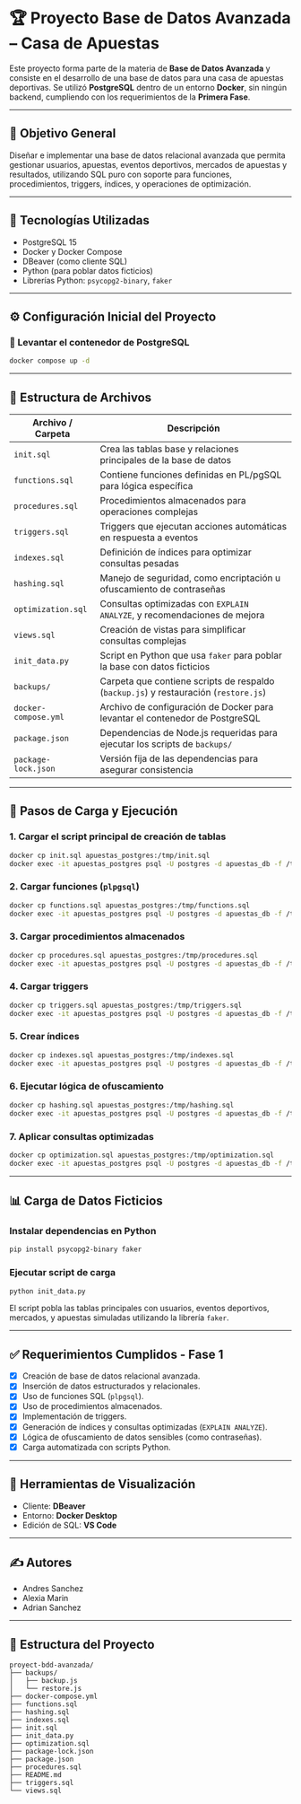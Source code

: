 # 🏆 Proyecto Base de Datos Avanzada – Casa de Apuestas

Este proyecto forma parte de la materia de **Base de Datos Avanzada** y consiste en el desarrollo de una base de datos para una casa de apuestas deportivas. Se utilizó **PostgreSQL** dentro de un entorno **Docker**, sin ningún backend, cumpliendo con los requerimientos de la **Primera Fase**.

---

## 📌 Objetivo General

Diseñar e implementar una base de datos relacional avanzada que permita gestionar usuarios, apuestas, eventos deportivos, mercados de apuestas y resultados, utilizando SQL puro con soporte para funciones, procedimientos, triggers, índices, y operaciones de optimización.

---

## 🧱 Tecnologías Utilizadas

- PostgreSQL 15
- Docker y Docker Compose
- DBeaver (como cliente SQL)
- Python (para poblar datos ficticios)
- Librerías Python: `psycopg2-binary`, `faker`

---

## ⚙️ Configuración Inicial del Proyecto

### 🐳 Levantar el contenedor de PostgreSQL
```bash
docker compose up -d
````
---

## 🧩 Estructura de Archivos

| Archivo / Carpeta    | Descripción                                                                          |
| -------------------- | ------------------------------------------------------------------------------------ |
| `init.sql`           | Crea las tablas base y relaciones principales de la base de datos                    |
| `functions.sql`      | Contiene funciones definidas en PL/pgSQL para lógica específica                      |
| `procedures.sql`     | Procedimientos almacenados para operaciones complejas                                |
| `triggers.sql`       | Triggers que ejecutan acciones automáticas en respuesta a eventos                    |
| `indexes.sql`        | Definición de índices para optimizar consultas pesadas                               |
| `hashing.sql`        | Manejo de seguridad, como encriptación u ofuscamiento de contraseñas                 |
| `optimization.sql`   | Consultas optimizadas con `EXPLAIN ANALYZE`, y recomendaciones de mejora             |
| `views.sql`          | Creación de vistas para simplificar consultas complejas                              |
| `init_data.py`       | Script en Python que usa `faker` para poblar la base con datos ficticios             |
| `backups/`           | Carpeta que contiene scripts de respaldo (`backup.js`) y restauración (`restore.js`) |
| `docker-compose.yml` | Archivo de configuración de Docker para levantar el contenedor de PostgreSQL         |
| `package.json`       | Dependencias de Node.js requeridas para ejecutar los scripts de `backups/`           |
| `package-lock.json`  | Versión fija de las dependencias para asegurar consistencia                          |

---

## 🧪 Pasos de Carga y Ejecución

### 1. Cargar el script principal de creación de tablas

```bash
docker cp init.sql apuestas_postgres:/tmp/init.sql 
docker exec -it apuestas_postgres psql -U postgres -d apuestas_db -f /tmp/init.sql
```

### 2. Cargar funciones (`plpgsql`)

```bash
docker cp functions.sql apuestas_postgres:/tmp/functions.sql 
docker exec -it apuestas_postgres psql -U postgres -d apuestas_db -f /tmp/functions.sql
```

### 3. Cargar procedimientos almacenados

```bash
docker cp procedures.sql apuestas_postgres:/tmp/procedures.sql 
docker exec -it apuestas_postgres psql -U postgres -d apuestas_db -f /tmp/procedures.sql
```

### 4. Cargar triggers

```bash
docker cp triggers.sql apuestas_postgres:/tmp/triggers.sql 
docker exec -it apuestas_postgres psql -U postgres -d apuestas_db -f /tmp/triggers.sql
```

### 5. Crear índices

```bash
docker cp indexes.sql apuestas_postgres:/tmp/indexes.sql 
docker exec -it apuestas_postgres psql -U postgres -d apuestas_db -f /tmp/indexes.sql
```

### 6. Ejecutar lógica de ofuscamiento

```bash
docker cp hashing.sql apuestas_postgres:/tmp/hashing.sql 
docker exec -it apuestas_postgres psql -U postgres -d apuestas_db -f /tmp/hashing.sql
```

### 7. Aplicar consultas optimizadas

```bash
docker cp optimization.sql apuestas_postgres:/tmp/optimization.sql 
docker exec -it apuestas_postgres psql -U postgres -d apuestas_db -f /tmp/optimization.sql
```

---

## 📊 Carga de Datos Ficticios

### Instalar dependencias en Python

```bash
pip install psycopg2-binary faker
```

### Ejecutar script de carga

```bash
python init_data.py
```

El script pobla las tablas principales con usuarios, eventos deportivos, mercados, y apuestas simuladas utilizando la librería `faker`.

---

## ✅ Requerimientos Cumplidos - Fase 1

* [x] Creación de base de datos relacional avanzada.
* [x] Inserción de datos estructurados y relacionales.
* [x] Uso de funciones SQL (`plpgsql`).
* [x] Uso de procedimientos almacenados.
* [x] Implementación de triggers.
* [x] Generación de índices y consultas optimizadas (`EXPLAIN ANALYZE`).
* [x] Lógica de ofuscamiento de datos sensibles (como contraseñas).
* [x] Carga automatizada con scripts Python.

---

## 📸 Herramientas de Visualización

* Cliente: **DBeaver**
* Entorno: **Docker Desktop**
* Edición de SQL: **VS Code**

---

## ✍️ Autores

* Andres Sanchez
* Alexia Marin
* Adrian Sanchez

---

## 📂 Estructura del Proyecto

```
proyect-bdd-avanzada/
├── backups/
│   ├── backup.js
│   └── restore.js
├── docker-compose.yml
├── functions.sql
├── hashing.sql
├── indexes.sql
├── init.sql
├── init_data.py
├── optimization.sql
├── package-lock.json
├── package.json
├── procedures.sql
├── README.md
├── triggers.sql
└── views.sql

```

